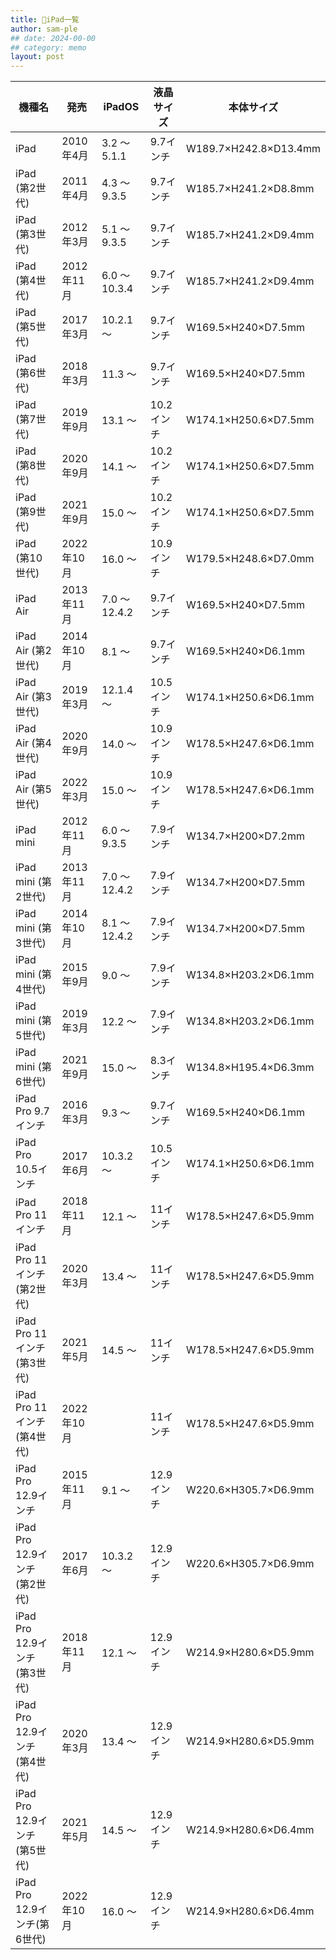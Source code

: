 ```yaml
---
title: 📱iPad一覧
author: sam-ple
## date: 2024-00-00
## category: memo
layout: post
---
```


|機種名|発売|iPadOS|液晶サイズ|本体サイズ|
|--|--|--|--|--|
|iPad|2010年4月|3.2 ～ 5.1.1|9.7インチ|W189.7×H242.8×D13.4mm|
|iPad (第2世代)|2011年4月|4.3 ～ 9.3.5|9.7インチ|W185.7×H241.2×D8.8mm|
|iPad (第3世代)|2012年3月|5.1 ～ 9.3.5|9.7インチ|W185.7×H241.2×D9.4mm|
|iPad (第4世代)|2012年11月|6.0 ～ 10.3.4|9.7インチ|W185.7×H241.2×D9.4mm|
|iPad (第5世代)|2017年3月|10.2.1 ～|9.7インチ|W169.5×H240×D7.5mm|
|iPad (第6世代)|2018年3月|11.3 ～|9.7インチ|W169.5×H240×D7.5mm|
|iPad (第7世代)|2019年9月|13.1 ～|10.2インチ|W174.1×H250.6×D7.5mm|
|iPad (第8世代)|2020年9月|14.1 ～|10.2インチ|W174.1×H250.6×D7.5mm|
|iPad (第9世代)|2021年9月|15.0 ～|10.2インチ|W174.1×H250.6×D7.5mm|
|iPad (第10世代)|2022年10月|16.0 ～|10.9インチ|W179.5×H248.6×D7.0mm|
|iPad Air|2013年11月|7.0 ～ 12.4.2|9.7インチ|W169.5×H240×D7.5mm|
|iPad Air (第2世代)|2014年10月|8.1 ～|9.7インチ|W169.5×H240×D6.1mm|
|iPad Air (第3世代)|2019年3月|12.1.4 ～|10.5インチ|W174.1×H250.6×D6.1mm|
|iPad Air (第4世代)|2020年9月|14.0 ～|10.9インチ|W178.5×H247.6×D6.1mm|
|iPad Air (第5世代)|2022年3月|15.0 ～|10.9インチ|W178.5×H247.6×D6.1mm|
|iPad mini|2012年11月|6.0 ～ 9.3.5|7.9インチ|W134.7×H200×D7.2mm|
|iPad mini (第2世代)|2013年11月|7.0 ～ 12.4.2|7.9インチ|W134.7×H200×D7.5mm|
|iPad mini (第3世代)|2014年10月|8.1 ～ 12.4.2|7.9インチ|W134.7×H200×D7.5mm|
|iPad mini (第4世代)|2015年9月|9.0 ～|7.9インチ|W134.8×H203.2×D6.1mm|
|iPad mini (第5世代)|2019年3月|12.2 ～|7.9インチ|W134.8×H203.2×D6.1mm|
|iPad mini (第6世代)|2021年9月|15.0 ～|8.3インチ|W134.8×H195.4×D6.3mm|
|iPad Pro 9.7インチ|2016年3月|9.3 ～|9.7インチ|W169.5×H240×D6.1mm|
|iPad Pro 10.5インチ|2017年6月|10.3.2 ～|10.5インチ|W174.1×H250.6×D6.1mm|
|iPad Pro 11インチ|2018年11月|12.1 ～|11インチ|W178.5×H247.6×D5.9mm|
|iPad Pro 11インチ(第2世代)|2020年3月|13.4 ～|11インチ|W178.5×H247.6×D5.9mm|
|iPad Pro 11インチ(第3世代)|2021年5月|14.5 ～|11インチ|W178.5×H247.6×D5.9mm|
|iPad Pro 11インチ(第4世代)|2022年10月||11インチ|W178.5×H247.6×D5.9mm|
|iPad Pro 12.9インチ|2015年11月|9.1 ～|12.9インチ|W220.6×H305.7×D6.9mm|
|iPad Pro 12.9インチ (第2世代)|2017年6月|10.3.2 ～|12.9インチ|W220.6×H305.7×D6.9mm|
|iPad Pro 12.9インチ (第3世代)|2018年11月|12.1 ～|12.9インチ|W214.9×H280.6×D5.9mm|
|iPad Pro 12.9インチ (第4世代)|2020年3月|13.4 ～|12.9インチ|W214.9×H280.6×D5.9mm|
|iPad Pro 12.9インチ (第5世代)|2021年5月|14.5 ～|12.9インチ|W214.9×H280.6×D6.4mm|
|iPad Pro 12.9インチ(第6世代)|2022年10月|16.0 ～|12.9インチ|W214.9×H280.6×D6.4mm|